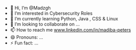 - 👋 Hi, I’m @Madzgh
- 👀 I’m interested in Cybersecurity Roles
- 🌱 I’m currently learning Python, Java , CSS & Linux
- 💞️ I’m looking to collaborate on ...
- 📫 How to reach me www.linkedin.com/in/madiba-peters
- 😄 Pronouns: ...
- ⚡ Fun fact: ...

<!---
Madzgh/Madzgh is a ✨ special ✨ repository because its `README.md` (this file) appears on your GitHub profile.
You can click the Preview link to take a look at your changes.
--->
